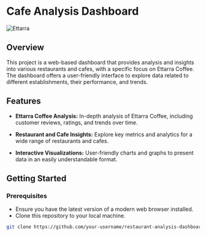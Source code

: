 # Cafe Analysis Dashboard

![Ettarra](![image](https://github.com/MurtazaShikari/dashboard/assets/114511800/ffaa2f7f-de1d-44bf-9eb0-4ff5debd001a)
)

## Overview

This project is a web-based dashboard that provides analysis and insights into various restaurants and cafes, with a specific focus on Ettarra Coffee. The dashboard offers a user-friendly interface to explore data related to different establishments, their performance, and trends.

## Features

- **Ettarra Coffee Analysis:** In-depth analysis of Ettarra Coffee, including customer reviews, ratings, and trends over time.

- **Restaurant and Cafe Insights:** Explore key metrics and analytics for a wide range of restaurants and cafes.

- **Interactive Visualizations:** User-friendly charts and graphs to present data in an easily understandable format.

## Getting Started

### Prerequisites

- Ensure you have the latest version of a modern web browser installed.
- Clone this repository to your local machine.

```bash
git clone https://github.com/your-username/restaurant-analysis-dashboard.git
